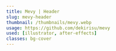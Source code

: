 ```yaml
---
title: Mevy | Header
slug: mevy-header
thumbnail: /thumbnails/mevy.webp
usage: https://github.com/dekirisu/mevy
used: [illustrator, after-effects]
classes: bg-cover
---
```

